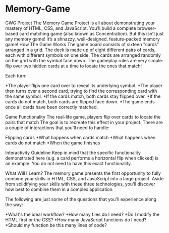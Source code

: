 # Memory-Game
GWG Project
The Memory Game Project is all about demonstrating your mastery of HTML, CSS, and JavaScript. You’ll build a complete browser-based card matching game (also known as Concentration). But this isn’t just any memory game! It’s a shnazzy, well-designed, feature-packed memory game!
How The Game Works
The game board consists of sixteen "cards" arranged in a grid. The deck is made up of eight different pairs of cards, each with different symbols on one side. The cards are arranged randomly on the grid with the symbol face down. The gameplay rules are very simple: flip over two hidden cards at a time to locate the ones that match!

Each turn:

*The player flips one card over to reveal its underlying symbol.
*The player then turns over a second card, trying to find the corresponding card with the same symbol.
*If the cards match, both cards stay flipped over.
*If the cards do not match, both cards are flipped face down.
*The game ends once all cards have been correctly matched.

Game Functionality
The real-life game, players flip over cards to locate the pairs that match The goal is to recreate this effect in your project. There are a couple of interactions that you'll need to handle:

Flipping cards
*What happens when cards match
*What happens when cards do not match
*When the game finishes

Interactivity Guideline
Keep in mind that the specific functionality demonstrated here (e.g. a card performs a horizontal flip when clicked) is an example. You do not need to have this exact functionality.

What Will I Learn?
The memory game presents the first opportunity to fully combine your skills in HTML, CSS, and JavaScript into a large project. Aside from solidifying your skills with these three technologies, you'll discover how best to combine them in a complex application.

The following are just some of the questions that you'll experience along the way:

*What's the ideal workflow?
*How many files do I need?
*Do I modify the HTML first or the CSS?
*How many JavaScript functions do I need?
*Should my function be this many lines of code?

